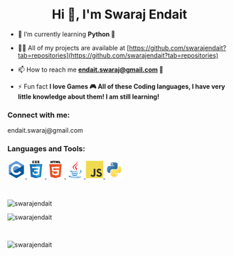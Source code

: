 <h1 align="center">Hi 👋, I'm Swaraj Endait</h1>

- 🌱 I’m currently learning **Python 🐍**

- 👨‍💻 All of my projects are available at [https://github.com/swarajendait?tab=repositories](https://github.com/swarajendait?tab=repositories)

- 📫 How to reach me **endait.swaraj@gmail.com 📧**

- ⚡ Fun fact **I love Games 🎮 All of these Coding languages, I have very little knowledge about them! I am still learning!**

<h3 align="left">Connect with me:</h3>
<p align="left"> endait.swaraj@gmail.com
</p>

<h3 align="left">Languages and Tools:</h3>
<p align="left"> <a href="https://www.cprogramming.com/" target="_blank" rel="noreferrer"> <img src="https://raw.githubusercontent.com/devicons/devicon/master/icons/c/c-original.svg" alt="c" width="40" height="40"/> </a> <a href="https://www.w3schools.com/css/" target="_blank" rel="noreferrer"> <img src="https://raw.githubusercontent.com/devicons/devicon/master/icons/css3/css3-original-wordmark.svg" alt="css3" width="40" height="40"/> </a> <a href="https://www.w3.org/html/" target="_blank" rel="noreferrer"> <img src="https://raw.githubusercontent.com/devicons/devicon/master/icons/html5/html5-original-wordmark.svg" alt="html5" width="40" height="40"/> </a> <a href="https://www.java.com" target="_blank" rel="noreferrer"> <img src="https://raw.githubusercontent.com/devicons/devicon/master/icons/java/java-original.svg" alt="java" width="40" height="40"/> </a> <a href="https://developer.mozilla.org/en-US/docs/Web/JavaScript" target="_blank" rel="noreferrer"> <img src="https://raw.githubusercontent.com/devicons/devicon/master/icons/javascript/javascript-original.svg" alt="javascript" width="40" height="40"/> </a> <a href="https://www.python.org" target="_blank" rel="noreferrer"> <img src="https://raw.githubusercontent.com/devicons/devicon/master/icons/python/python-original.svg" alt="python" width="40" height="40"/> </a> </p>
<br>
<p><img align="left" src="https://github-readme-stats.vercel.app/api/top-langs?username=swarajendait&show_icons=true&locale=en&layout=compact" alt="swarajendait" /></p>
<br>
<p>&nbsp;<img align="left" src="https://github-readme-stats.vercel.app/api?username=swarajendait&show_icons=true&locale=en" alt="swarajendait" /></p>
<br>
<p><img align="left" src="https://github-readme-streak-stats.herokuapp.com/?user=swarajendait&" alt="swarajendait" /></p>
